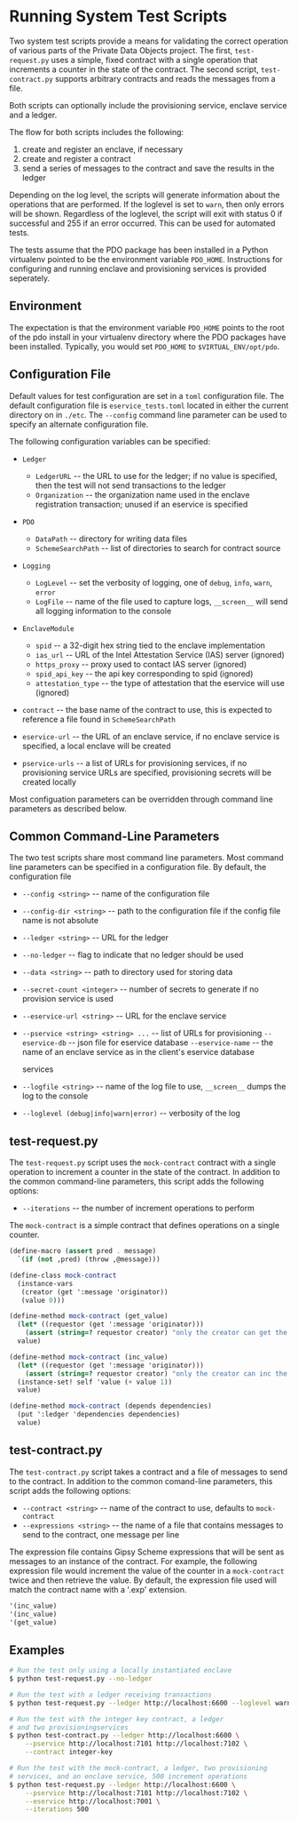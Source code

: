 <!---
Licensed under Creative Commons Attribution 4.0 International License
https://creativecommons.org/licenses/by/4.0/
--->

# Running System Test Scripts #

Two system test scripts provide a means for validating the correct
operation of various parts of the Private Data Objects project. The
first, ``test-request.py`` uses a simple, fixed contract with a single
operation that increments a counter in the state of the contract. The
second script, ``test-contract.py`` supports arbitrary contracts and
reads the messages from a file.

Both scripts can optionally include the provisioning service, enclave
service and a ledger.

The flow for both scripts includes the following:
1. create and register an enclave, if necessary
2. create and register a contract
3. send a series of messages to the contract and save the results in the ledger

Depending on the log level, the scripts will generate information about
the operations that are performed. If the loglevel is set to ``warn``,
then only errors will be shown. Regardless of the loglevel, the script
will exit with status 0 if successful and 255 if an error occurred. This
can be used for automated tests.

The tests assume that the PDO package has been installed in a Python
virtualenv pointed to be the environment variable
``PDO_HOME``. Instructions for configuring and running enclave and
provisioning services is provided seperately.

## Environment ##

The expectation is that the environment variable ``PDO_HOME`` points
to the root of the pdo install in your virtualenv directory where the
PDO packages have been installed. Typically, you would set ``PDO_HOME``
to ``$VIRTUAL_ENV/opt/pdo``.

## Configuration File ##

Default values for test configuration are set in a ``toml`` configuration
file. The default configuration file is ``eservice_tests.toml`` located
in either the current directory on in ``./etc``. The ``--config``
command line parameter can be used to specify an alternate configuration
file.

The following configuration variables can be specified:

* ``Ledger``
  * ``LedgerURL`` -- the URL to use for the ledger; if no value is
  specified, then the test will not send transactions to the ledger
  * ``Organization`` -- the organization name used in the enclave
  registration transaction; unused if an eservice is specified

* ``PDO``
  * ``DataPath`` -- directory for writing data files
  * ``SchemeSearchPath`` -- list of directories to search for contract
  source

* ``Logging``
  * ``LogLevel`` -- set the verbosity of logging, one of ``debug``,
    ``info``, ``warn``, ``error``
  * ``LogFile`` -- name of the file used to capture logs, ``__screen__``
  will send all logging information to the console

* ``EnclaveModule``
  * ``spid`` -- a 32-digit hex string tied to the enclave implementation
  * ``ias_url`` --  URL of the Intel Attestation Service (IAS) server (ignored)
  * ``https_proxy`` -- proxy used to contact IAS server (ignored)
  * ``spid_api_key`` -- the api key corresponding to spid (ignored)
  * ``attestation_type`` -- the type of attestation that the eservice will use (ignored)

* ``contract`` -- the base name of the contract to use, this is
  expected to reference a file found in ``SchemeSearchPath``

* ``eservice-url`` -- the URL of an enclave service, if no enclave
  service is specified, a local enclave will be created

* ``pservice-urls`` -- a list of URLs for provisioning services, if no
  provisioning service URLs are specified, provisioning secrets will be
  created locally

Most configuation parameters can be overridden through command line
parameters as described below.

## Common Command-Line Parameters ##

The two test scripts share most command line parameters. Most command
line parameters can be specified in a configuration file. By default,
the configuration file

* ``--config <string>`` -- name of the configuration file
* ``--config-dir <string>`` -- path to the configuration file if the config file
  name is not absolute
* ``--ledger <string>`` -- URL for the ledger
* ``--no-ledger`` -- flag to indicate that no ledger should be used
* ``--data <string>`` -- path to directory used for storing data
* ``--secret-count <integer>`` -- number of secrets to generate if no
  provision service is used
* ``--eservice-url <string>`` -- URL for the enclave service
* ``--pservice <string> <string> ...`` -- list of URLs for provisioning
  ``--eservice-db`` -- json file for eservice database
  ``--eservice-name`` -- the name of an enclave service as in the client's eservice database 

  services
* ``--logfile <string>`` -- name of the log file to use, ``__screen__``
  dumps the log to the console
* ``--loglevel (debug|info|warn|error)`` -- verbosity of the log

## test-request.py ##

The ``test-request.py`` script uses the ``mock-contract`` contract with
a single operation to increment a counter in the state of the
contract. In addition to the common command-line parameters, this script
adds the following options:

* ``--iterations`` -- the number of increment operations to perform

The ``mock-contract`` is a simple contract that defines operations on a
single counter.

```scheme
(define-macro (assert pred . message)
  `(if (not ,pred) (throw ,@message)))

(define-class mock-contract
  (instance-vars
   (creator (get ':message 'originator))
   (value 0)))

(define-method mock-contract (get_value)
  (let* ((requestor (get ':message 'originator)))
    (assert (string=? requestor creator) "only the creator can get the value"))
  value)

(define-method mock-contract (inc_value)
  (let* ((requestor (get ':message 'originator)))
    (assert (string=? requestor creator) "only the creator can inc the value"))
  (instance-set! self 'value (+ value 1))
  value)

(define-method mock-contract (depends dependencies)
  (put ':ledger 'dependencies dependencies)
  value)
```

## test-contract.py ##

The ``test-contract.py`` script takes a contract and a file of messages
to send to the contract. In addition to the common comand-line
parameters, this script adds the following options:

* ``--contract <string>`` -- name of the contract to use, defaults to
  ``mock-contract``
* ``--expressions <string>`` -- the name of a file that contains
  messages to send to the contract, one message per line

The expression file contains Gipsy Scheme expressions that will be sent
as messages to an instance of the contract. For example, the following
expression file would increment the value of the counter in a
``mock-contract`` twice and then retrieve the value. By default, the
expression file used will match the contract name with a '.exp'
extension.

```scheme
'(inc_value)
'(inc_value)
'(get_value)
```

## Examples ##

```bash
# Run the test only using a locally instantiated enclave
$ python test-request.py --no-ledger

# Run the test with a ledger receiving transactions
$ python test-request.py --ledger http://localhost:6600 --loglevel warn

# Run the test with the integer key contract, a ledger
# and two provisioningservices
$ python test-contract.py --ledger http://localhost:6600 \
    --pservice http://localhost:7101 http://localhost:7102 \
    --contract integer-key

# Run the test with the mock-contract, a ledger, two provisioning
# services, and an enclave service, 500 increment operations
$ python test-request.py --ledger http://localhost:6600 \
    --pservice http://localhost:7101 http://localhost:7102 \
    --eservice http://localhost:7001 \
    --iterations 500

```
